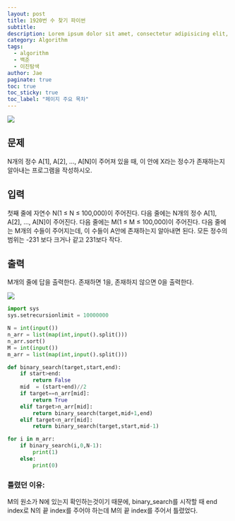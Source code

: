 ```yaml
---
layout: post
title: 1920번 수 찾기 파이썬
subtitle:
description: Lorem ipsum dolor sit amet, consectetur adipisicing elit, sed do eiusmod tempor incididunt ut labore et dolore magna aliqua.
category: Algorithm
tags:
  - algorithm
  - 백준
  - 이진탐색
author: Jae
paginate: true
toc: true
toc_sticky: true
toc_label: "페이지 주요 목차"
---
```


![](https://media.vlpt.us/images/a87380/post/fa2bef84-2558-4348-83e7-e11e8dec8082/image.png)

## 문제

N개의 정수 A[1], A[2], …, A[N]이 주어져 있을 때, 이 안에 X라는 정수가 존재하는지 알아내는 프로그램을 작성하시오.

## 입력

첫째 줄에 자연수 N(1 ≤ N ≤ 100,000)이 주어진다. 다음 줄에는 N개의 정수 A[1], A[2], …, A[N]이 주어진다. 다음 줄에는 M(1 ≤ M ≤ 100,000)이 주어진다. 다음 줄에는 M개의 수들이 주어지는데, 이 수들이 A안에 존재하는지 알아내면 된다. 모든 정수의 범위는 -231 보다 크거나 같고 231보다 작다.

## 출력

M개의 줄에 답을 출력한다. 존재하면 1을, 존재하지 않으면 0을 출력한다.

![](https://media.vlpt.us/images/a87380/post/444646db-1951-4274-b6cf-a43e6ccb5866/image.png)

```python
import sys
sys.setrecursionlimit = 10000000

N = int(input())
n_arr = list(map(int,input().split()))
n_arr.sort()
M = int(input())
m_arr = list(map(int,input().split()))

def binary_search(target,start,end):
    if start>end:
        return False
    mid  = (start+end)//2
    if target==n_arr[mid]:
        return True
    elif target>n_arr[mid]:
        return binary_search(target,mid+1,end)
    elif target<n_arr[mid]:
        return binary_search(target,start,mid-1)

for i in m_arr:
    if binary_search(i,0,N-1):
        print(1)
    else:
        print(0)
```

### 틀렸던 이유:

M의 원소가 N에 있는지 확인하는것이기 때문에, binary_search를 시작할 때 end index로 N의 끝 index를 주어야 하는데 M의 끝 index를 주어서 틀렸었다.
